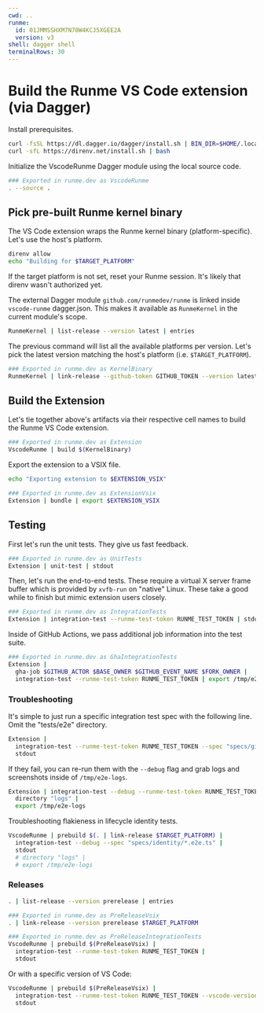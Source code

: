 ```yaml
---
cwd: ..
runme:
  id: 01JMMSSHXM7N70W4KCJ5XGEE2A
  version: v3
shell: dagger shell
terminalRows: 30
---
```


# Build the Runme VS Code extension (via Dagger)

Install prerequisites.

```sh
curl -fsSL https://dl.dagger.io/dagger/install.sh | BIN_DIR=$HOME/.local/bin sh
curl -sfL https://direnv.net/install.sh | bash
```

Initialize the VscodeRunme Dagger module using the local source code.

```sh {"name":"VscodeRunme"}
### Exported in runme.dev as VscodeRunme
. --source .
```

## Pick pre-built Runme kernel binary

The VS Code extension wraps the Runme kernel binary (platform-specific). Let's use the host's platform.

```sh {"interpreter":"bash","promptEnv":"never","terminalRows":"3"}
direnv allow
echo "Building for $TARGET_PLATFORM"
```

If the target platform is not set, reset your Runme session. It's likely that direnv wasn't authorized yet.

The external Dagger module `github.com/runmedev/runme` is linked inside `vscode-runme` dagger.json. This makes it available as `RunmeKernel` in the current module's scope.

```sh {"terminalRows":"14"}
RunmeKernel | list-release --version latest | entries
```

The previous command will list all the available platforms per version. Let's pick the latest version matching the host's platform (i.e. `$TARGET_PLATFORM`).

```sh {"id":"01JMMSSHXM7N70W4KCHTX92MHE","name":"KernelBinary","terminalRows":"12"}
### Exported in runme.dev as KernelBinary
RunmeKernel | link-release --github-token GITHUB_TOKEN --version latest $TARGET_PLATFORM
```

## Build the Extension

Let's tie together above's artifacts via their respective cell names to build the Runme VS Code extension.

```sh {"id":"01JMMSSHXM7N70W4KCJ1N0DVXG","name":"Extension","terminalRows":"15"}
### Exported in runme.dev as Extension
VscodeRunme | build $(KernelBinary)
```

Export the extension to a VSIX file.

```sh {"interpreter":"bash","name":"print-target","terminalRows":"3"}
echo "Exporting extension to $EXTENSION_VSIX"
```

```sh {"name":"ExtensionVsix"}
### Exported in runme.dev as ExtensionVsix
Extension | bundle | export $EXTENSION_VSIX
```

## Testing

First let's run the unit tests. They give us fast feedback.

```sh {"interpreter":"dagger shell --progress=plain","name":"UnitTests"}
### Exported in runme.dev as UnitTests
Extension | unit-test | stdout
```

Then, let's run the end-to-end tests. These require a virtual X server frame buffer which is provided by `xvfb-run` on "native" Linux. These take a good while to finish but mimic extension users closely.

```sh {"name":"IntegrationTests","terminalRows":"37"}
### Exported in runme.dev as IntegrationTests
Extension | integration-test --runme-test-token RUNME_TEST_TOKEN | stdout
```

Inside of GitHub Actions, we pass additional job information into the test suite.

```sh {"interpreter":"dagger shell --progress=plain","name":"GhaIntegrationTests"}
### Exported in runme.dev as GhaIntegrationTests
Extension |
  gha-job $GITHUB_ACTOR $BASE_OWNER $GITHUB_EVENT_NAME $FORK_OWNER |
  integration-test --runme-test-token RUNME_TEST_TOKEN | export /tmp/e2e-logs
```

### Troubleshooting

It's simple to just run a specific integration test spec with the following line. Omit the "tests/e2e" directory.

```sh
Extension |
  integration-test --runme-test-token RUNME_TEST_TOKEN --spec "specs/githubAction.e2e.ts" |
  stdout
```

If they fail, you can re-run them with the `--debug` flag and grab logs and screenshots inside of `/tmp/e2e-logs`.

```sh
Extension | integration-test --debug --runme-test-token RUNME_TEST_TOKEN --spec "specs/githubAction.e2e.ts" |
  directory "logs" |
  export /tmp/e2e-logs
```

Troubleshooting flakieness in lifecycle identity tests.

```sh {"interpreter":"dagger shell --progress=plain","terminalRows":"66"}
VscodeRunme | prebuild $(. | link-release $TARGET_PLATFORM) |
  integration-test --debug --spec "specs/identity/*.e2e.ts" |
  stdout
  # directory "logs" |
  # export /tmp/e2e-logs
```

### Releases

```sh
. | list-release --version prerelease | entries
```

```sh {"name":"PreReleaseVsix"}
### Exported in runme.dev as PreReleaseVsix
. | link-release --version prerelease $TARGET_PLATFORM
```

```sh {"name":"PreReleaseIntegrationTests"}
### Exported in runme.dev as PreReleaseIntegrationTests
VscodeRunme | prebuild $(PreReleaseVsix) |
  integration-test --runme-test-token RUNME_TEST_TOKEN |
  stdout
```

Or with a specific version of VS Code:

```sh
VscodeRunme | prebuild $(PreReleaseVsix) |
  integration-test --runme-test-token RUNME_TEST_TOKEN --vscode-version 1.91.0 |
  stdout
```
